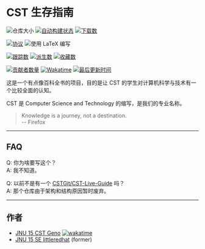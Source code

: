 # CST 生存指南

![仓库大小](https://img.shields.io/github/repo-size/Geno1024/CST-Live-Guide.svg)
[![自动构建状态](https://github.com/Geno1024/CST-Live-Guide/actions/workflows/main.yml/badge.svg)](https://github.com/Geno1024/CST-Live-Guide/actions/workflows/main.yml)
[![下载数](https://img.shields.io/github/downloads/Geno1024/CST-Live-Guide/total.svg)](https://github.com/Geno1024/CST-Live-Guide/releases)

[![协议](https://img.shields.io/github/license/Geno1024/CST-Live-Guide.svg)](https://github.com/Geno1024/CST-Live-Guide/blob/master/LICENSE)
![使用 LaTeX 编写](https://img.shields.io/github/languages/top/Geno1024/CST-Live-Guide)

[![跟踪数](https://img.shields.io/github/watchers/Geno1024/CST-Live-Guide?style=social)](https://github.com/Geno1024/CST-Live-Guide/watchers)
[![派生数](https://img.shields.io/github/forks/Geno1024/CST-Live-Guide?style=social)](https://github.com/Geno1024/CST-Live-Guide/network/members)
[![收藏数](https://img.shields.io/github/stars/Geno1024/CST-Live-Guide?style=social)](https://github.com/Geno1024/CST-Live-Guide/stargazers)

[![贡献者数量](https://img.shields.io/github/contributors/Geno1024/CST-Live-Guide)](https://github.com/Geno1024/CST-Live-Guide/graphs/contributors)
[![Wakatime](https://wakatime.com/badge/github/Geno1024/CST-Live-Guide.svg)](https://wakatime.com/badge/github/Geno1024/CST-Live-Guide)
[![最后更新时间](https://img.shields.io/github/last-commit/Geno1024/CST-Live-Guide)](https://github.com/Geno1024/CST-Live-Guide/commit/HEAD)

这是一个有点像百科全书的项目，目的是让 CST 的学生对计算机科学与技术有一个比较全面的认知。

CST 是 Computer Science and Technology 的缩写，是我们的专业名称。

> Knowledge is a journey, not a destination.  
> -- Firefox

---

## FAQ

Q: 你为啥要写这个？  
A: 我不知道。

Q: 以前不是有一个 [CSTGit/CST-Live-Guide](https://github.com/CSTGit/CST-Live-Guide) 吗？  
A: 那个仓库由于架构和结构原因暂时废弃。

---

## 作者
- [JNU 15 CST Geno](https://github.com/Geno1024) [![wakatime](https://wakatime.com/badge/user/b596c52b-9f7b-42c7-8e59-be4802ec6d1d/project/2bcfb0c6-518b-48fb-b37d-02f605d1fc6a.svg)](https://wakatime.com/badge/user/b596c52b-9f7b-42c7-8e59-be4802ec6d1d/project/2bcfb0c6-518b-48fb-b37d-02f605d1fc6a)
- [JNU 15 SE littleredhat](https://github.com/zhangbincheng1997) (former)
